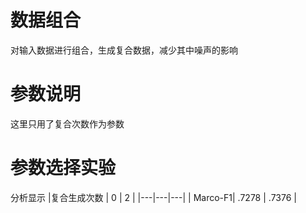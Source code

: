 # 数据组合

对输入数据进行组合，生成复合数据，减少其中噪声的影响

# 参数说明

这里只用了复合次数作为参数

# 参数选择实验

分析显示
|复合生成次数 | 0  | 2  |
|---|---|---|
| Marco-F1| .7278 | .7376 |
